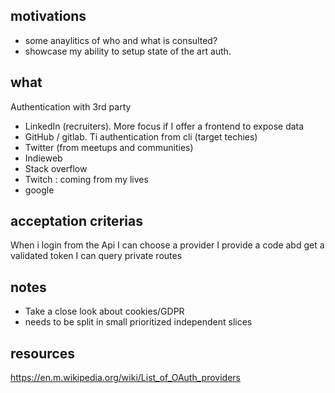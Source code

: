 ## motivations

- some anaylitics of who and what is consulted?
- showcase my ability to setup state of the art auth.

## what

Authentication with 3rd party

- LinkedIn (recruiters). More focus if I offer a frontend to expose data
- GitHub / gitlab. Ti authentication from cli (target techies)
- Twitter (from meetups and communities)
- Indieweb
- Stack overflow 
- Twitch : coming from my lives
- google

## acceptation criterias

When i login from the Api I can choose a provider
I provide a code abd get a validated token
I can query private routes

## notes

- Take a close look about cookies/GDPR
- needs to be split in small prioritized independent slices

## resources

https://en.m.wikipedia.org/wiki/List_of_OAuth_providers
